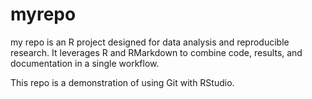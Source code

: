 # myrepo
my repo is an R project designed for data analysis and reproducible research.   It leverages R and RMarkdown to combine code, results, and documentation in a single workflow.

This repo is a demonstration of using Git with RStudio.
